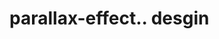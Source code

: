# parallax-effect.. desgin                                                                                                            
